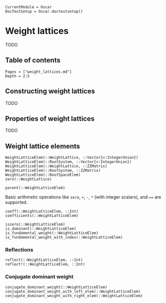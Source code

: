 ```@meta
CurrentModule = Oscar
DocTestSetup = Oscar.doctestsetup()
```

# Weight lattices

TODO


## Table of contents

```@contents
Pages = ["weight_lattices.md"]
Depth = 2:5
```

## Constructing weight lattices

TODO



## Properties of weight lattices

TODO




## Weight lattice elements

```@docs
WeightLatticeElem(::WeightLattice, ::Vector{<:IntegerUnion})
WeightLatticeElem(::RootSystem, ::Vector{<:IntegerUnion})
WeightLatticeElem(::WeightLattice, ::ZZMatrix)
WeightLatticeElem(::RootSystem, ::ZZMatrix)
WeightLatticeElem(::RootSpaceElem)
zero(::WeightLattice)
```

```@docs
parent(::WeightLatticeElem)
```

Basic arithmetic operations like `zero`, `+`, `-`, `*` (with integer scalars), and `==` are supported.

```@docs
coeff(::WeightLatticeElem, ::Int)
coefficients(::WeightLatticeElem)
```

```@docs
iszero(::WeightLatticeElem)
is_dominant(::WeightLatticeElem)
is_fundamental_weight(::WeightLatticeElem)
is_fundamental_weight_with_index(::WeightLatticeElem)
```

### Reflections
```@docs
reflect(::WeightLatticeElem, ::Int)
reflect!(::WeightLatticeElem, ::Int)
```

### Conjugate dominant weight
```@docs
conjugate_dominant_weight(::WeightLatticeElem)
conjugate_dominant_weight_with_left_elem(::WeightLatticeElem)
conjugate_dominant_weight_with_right_elem(::WeightLatticeElem)
```
